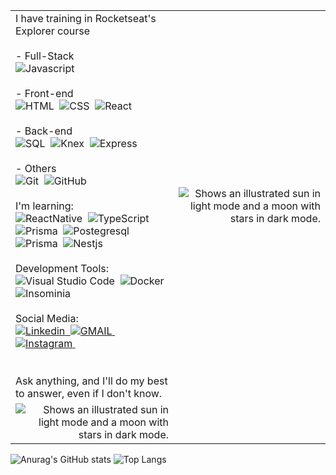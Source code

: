 <table>
  <tr>
    <td align="left">
      I have training in Rocketseat's Explorer course
      </br></br>
      - Full-Stack
      </br>
        <img alt="Javascript" src="https://img.shields.io/badge/-JavaScript-05122A?style=flat&logo=javascript"/>&nbsp
      </br></br>
      - Front-end
      </br>
        <img alt="HTML" src="https://img.shields.io/badge/-HTML-05122A?style=flat&logo=HTML5"/>&nbsp
        <img alt="CSS" src="https://img.shields.io/badge/-CSS-05122A?style=flat&logo=CSS3&logoColor=1572B6"/>&nbsp
        <img alt="React" src="https://img.shields.io/badge/-React-05122A?style=flat&logo=react"/>&nbsp
      </br></br>
      - Back-end
      </br>
        <img alt="SQL" src="https://img.shields.io/badge/-SQLite-05122A?style=flat&logo=sqlite"/>&nbsp
        <img alt="Knex" src="https://img.shields.io/badge/-Knex-05122A?style=flat&logo=knex"/>&nbsp
        <img alt="Express" src="https://img.shields.io/badge/-Express-05122A?style=flat&logo=express"/>&nbsp
      </br></br>
      - Others
      </br>
        <img alt="Git" src="https://img.shields.io/badge/-Git-05122A?style=flat&logo=git"/>&nbsp
        <img alt="GitHub" src="https://img.shields.io/badge/-GitHub-05122A?style=flat&logo=github"/>&nbsp
      </br></br>
      I'm learning:
      </br>
        <img alt="ReactNative" src="https://img.shields.io/badge/-React_Native-05122A?style=flat&logo=react"/>&nbsp
        <img alt="TypeScript" src="https://img.shields.io/badge/-TypeScript-05122A?style=flat&logo=typescript"/>&nbsp
        <img alt="Prisma" src="https://img.shields.io/badge/Node.js-05122A?style=flat&logo=node.js&logoColor=white"/>&nbsp
        <img alt="Postegresql" src="https://img.shields.io/badge/-PostgreSQL-05122A?style=flat&logo=postgresql"/>&nbsp
        <img alt="Prisma" src="https://img.shields.io/badge/-Prisma-05122A?style=flat&logo=prisma"/>&nbsp
        <img alt="Nestjs" src="https://img.shields.io/badge/-NestJS-05122A?style=flat&logo=nestjs"/>&nbsp
      </br></br>
      Development Tools:
      </br>
        <img alt="Visual Studio Code" src="https://img.shields.io/badge/-Visual%20Studio%20Code-05122A?style=flat&logo=visual-studio-code&logoColor=007ACC"/>&nbsp
        <img alt="Docker" src="https://img.shields.io/badge/-Docker-05122A?style=flat&logo=docker"/>&nbsp
        <img alt="Insominia" src="https://img.shields.io/badge/-Insomnia-05122A?style=flat&logo=insomnia"/>&nbsp
      </br></br>
      Social Media:
      </br>
        <a href="https://www.linkedin.com/in/taianekarine/" target="_blank">
          <img alt="Linkedin" src="https://camo.githubusercontent.com/a80d00f23720d0bc9f55481cfcd77ab79e141606829cf16ec43f8cacc7741e46/68747470733a2f2f696d672e736869656c64732e696f2f62616467652f4c696e6b6564496e2d3030373742353f7374796c653d666f722d7468652d6261646765266c6f676f3d6c696e6b6564696e266c6f676f436f6c6f723d7768697465"/>&nbsp
        </a>
        <a href="mailto:taianekas.dev0@gmail.com" target="_blank">
          <img alt="GMAIL" src="https://camo.githubusercontent.com/571384769c09e0c66b45e39b5be70f68f552db3e2b2311bc2064f0d4a9f5983b/68747470733a2f2f696d672e736869656c64732e696f2f62616467652f476d61696c2d4431343833363f7374796c653d666f722d7468652d6261646765266c6f676f3d676d61696c266c6f676f436f6c6f723d7768697465"/>&nbsp
        </a>
        <a href="https://www.instagram.com/taianekarine/" target="_blank">
          <img alt="Instagram" src="https://img.shields.io/badge/Instagram-E4405F?style=for-the-badge&logo=instagram&logoColor=white"/>&nbsp
        </br>
        </a>
      </br></br>
      Ask anything, and I'll do my best to answer, even if I don't know.
    </td>
    <td align="right">
      <picture>
        <source media="(prefers-color-scheme: dark)" srcset="https://github.com/taianekarine/taianekarine/assets/94652702/26090c05-5d2c-41ba-be92-f77df46c8022">
        <source media="(prefers-color-scheme: light)" srcset="https://github.com/taianekarine/taianekarine/assets/94652702/1f2d1160-f01c-41fd-a524-62127fc0acfa">
        <img alt="Shows an illustrated sun in light mode and a moon with stars in dark mode." src="https://github.com/taianekarine/taianekarine/assets/94652702/1f2d1160-f01c-41fd-a524-62127fc0acfa">
      </picture>
    </td>
  </tr>
  <tr>
    <td align="right">
      <picture>
        <source media="(prefers-color-scheme: dark)" srcset="https://github.com/taianekarine/taianekarine/assets/94652702/26090c05-5d2c-41ba-be92-f77df46c8022">
        <source media="(prefers-color-scheme: light)" srcset="https://github.com/taianekarine/taianekarine/assets/94652702/1f2d1160-f01c-41fd-a524-62127fc0acfa">
        <img alt="Shows an illustrated sun in light mode and a moon with stars in dark mode." src="https://github.com/taianekarine/taianekarine/assets/94652702/1f2d1160-f01c-41fd-a524-62127fc0acfa">
      </picture>
    </td>
  </tr>
</table>

![Anurag's GitHub stats](https://github-readme-stats.vercel.app/api?username=taianekarine&show_icons=true&theme=gruvbox)
![Top Langs](https://github-readme-stats.vercel.app/api/top-langs/?username=taianekarine&layout=compact)
